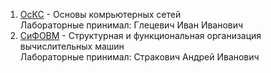 1) [ОсКС](https://github.com/Little0witch/5_Sem/tree/main/ОсКС) - Основы комрьютерных сетей  
   Лабораторные принимал: Глецевич Иван Иванович
2) [СиФОВМ]() - Структурная и функциональная организация вычислительных машин  
   Лабораторные принимал: Стракович Андрей Иванович
